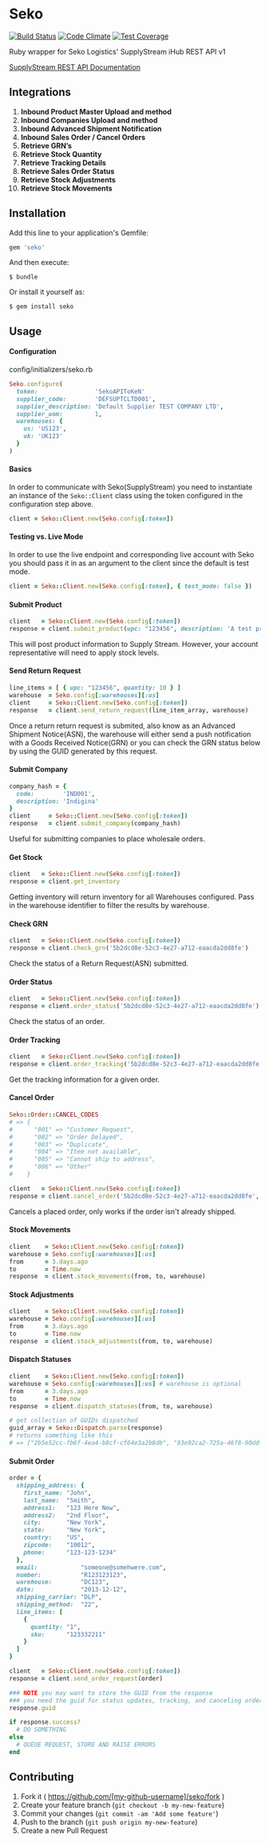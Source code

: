 # Seko

[![Build Status](https://travis-ci.org/jGRUBBS/seko-ruby-api.svg?branch=master)](https://travis-ci.org/jGRUBBS/seko-ruby-api.svg?branch=master)
[![Code Climate](https://codeclimate.com/github/jGRUBBS/seko-ruby-api/badges/gpa.svg)](https://codeclimate.com/github/jGRUBBS/seko-ruby-api)
[![Test Coverage](https://codeclimate.com/github/jGRUBBS/seko-ruby-api/badges/coverage.svg)](https://codeclimate.com/github/jGRUBBS/seko-ruby-api)

Ruby wrapper for Seko Logistics' SupplyStream iHub REST API v1

[SupplyStream REST API Documentation](https://wiki.supplystream.com/GetFile.aspx?Page=MANUAL.Integration-Hub-Rest-APIs&File=integration-ihub-rest-apis-v1.4.pdf)

## Integrations

1.  **Inbound Product Master Upload and method**
2.  **Inbound Companies Upload and method**
3.  **Inbound Advanced Shipment Notification**
4.  **Inbound Sales Order / Cancel Orders**
5.  **Retrieve GRN’s**
6.  **Retrieve Stock Quantity**
7.  **Retrieve Tracking Details**
8.  **Retrieve Sales Order Status**
9.  **Retrieve Stock Adjustments**
10. **Retrieve Stock Movements**

## Installation

Add this line to your application's Gemfile:

```ruby
gem 'seko'
```

And then execute:

    $ bundle

Or install it yourself as:

    $ gem install seko

## Usage
#### Configuration
config/initializers/seko.rb
```ruby
Seko.configure(
  token:                'SekoAPIToKeN'
  supplier_code:        'DEFSUPTCLTD001',
  supplier_description: 'Default Supplier TEST COMPANY LTD',
  supplier_uom:         1,
  warehouses: {
    us: 'US123',
    uk: 'UK123'
  }
)
```

#### Basics

In order to communicate with Seko(SupplyStream) you need to instantiate an instance of the `Seko::Client` class using the token configured in the configuration step above.

```ruby
client = Seko::Client.new(Seko.config[:token])
```

#### Testing vs. Live Mode

In order to use the live endpoint and corresponding live account with Seko you should pass it in as an argument to the client since the default is test mode.

```ruby
client = Seko::Client.new(Seko.config[:token], { test_mode: false })
```


#### Submit Product

```ruby
client   = Seko::Client.new(Seko.config[:token])
response = client.submit_product(upc: "123456", description: 'A test product')
```

This will post product information to Supply Stream. However, your account representative will need to apply stock levels.

#### Send Return Request

```ruby
line_items = [ { upc: "123456", quantity: 10 } ]
warehouse  = Seko.config[:warehouses][:us]
client     = Seko::Client.new(Seko.config[:token])
response   = client.send_return_request(line_item_array, warehouse)
```

Once a return return request is submited, also know as an Advanced Shipment Notice(ASN), the warehouse will either send a push notification with a Goods Received Notice(GRN) or you can check the GRN status below by using the GUID generated by this request.

#### Submit Company

```ruby
company_hash = {
  code:        'IND001',
  description: 'Indigina'
}
client     = Seko::Client.new(Seko.config[:token])
response   = client.submit_company(company_hash)
```

Useful for submitting companies to place wholesale orders.

#### Get Stock

```ruby
client   = Seko::Client.new(Seko.config[:token])
response = client.get_inventory
```

Getting inventory will return inventory for all Warehouses configured. Pass in the warehouse identifier to filter the results by warehouse.

#### Check GRN

```ruby
client   = Seko::Client.new(Seko.config[:token])
response = client.check_grn('5b2dcd8e-52c3-4e27-a712-eaacda2dd8fe')
```

Check the status of a Return Request(ASN) submitted.

#### Order Status

```ruby
client   = Seko::Client.new(Seko.config[:token])
response = client.order_status('5b2dcd8e-52c3-4e27-a712-eaacda2dd8fe')
```

Check the status of an order.

#### Order Tracking

```ruby
client   = Seko::Client.new(Seko.config[:token])
response = client.order_tracking('5b2dcd8e-52c3-4e27-a712-eaacda2dd8fe')
```

Get the tracking information for a given order.

#### Cancel Order

```ruby
Seko::Order::CANCEL_CODES
# => {
#      "001" => "Customer Request", 
#      "002" => "Order Delayed", 
#      "003" => "Duplicate", 
#      "004" => "Item not available", 
#      "005" => "Cannot ship to address", 
#      "006" => "Other"
#    }

client   = Seko::Client.new(Seko.config[:token])
response = client.cancel_order('5b2dcd8e-52c3-4e27-a712-eaacda2dd8fe', '001')
```

Cancels a placed order, only works if the order isn't already shipped.

#### Stock Movements

```ruby
client    = Seko::Client.new(Seko.config[:token])
warehouse = Seko.config[:warehouses][:us]
from      = 3.days.ago
to        = Time.now
response  = client.stock_movements(from, to, warehouse)
```

#### Stock Adjustments

```ruby
client    = Seko::Client.new(Seko.config[:token])
warehouse = Seko.config[:warehouses][:us]
from      = 3.days.ago
to        = Time.now
response  = client.stock_adjustments(from, to, warehouse)
```

#### Dispatch Statuses

```ruby
client    = Seko::Client.new(Seko.config[:token])
warehouse = Seko.config[:warehouses][:us] # warehouse is optional
from      = 3.days.ago
to        = Time.now
response  = client.dispatch_statuses(from, to, warehouse)

# get collection of GUIDs dispatched
guid_array = Seko::Dispatch.parse(response)
# returns something like this
# => ["2b5e52cc-fb6f-4ea4-b8cf-cf64e3a2b8db", "93e92ca2-725a-46f8-90dd-43a16105f78d"]
```

#### Submit Order

```ruby
order = {
  shipping_address: {
    first_name: "John",
    last_name:  "Smith",
    address1:   "123 Here Now",
    address2:   "2nd Floor",
    city:       "New York",
    state:      "New York",
    country:    "US",
    zipcode:    "10012",
    phone:      "123-123-1234"
  },
  email:            "someone@somehwere.com",
  number:           "R123123123",
  warehouse:        "DC123",
  date:             "2013-12-12",
  shipping_carrier: "DLP",
  shipping_method:  "22",
  line_items: [
    {
      quantity: "1",
      sku:      "123332211"
    }
  ]
}

client   = Seko::Client.new(Seko.config[:token])
response = client.send_order_request(order)

### NOTE you may want to store the GUID from the response
### you need the guid for status updates, tracking, and canceling orders
response.guid

if response.success?
  # DO SOMETHING
else
  # QUEUE REQUEST, STORE AND RAISE ERRORS
end
```

## Contributing

1. Fork it ( https://github.com/[my-github-username]/seko/fork )
2. Create your feature branch (`git checkout -b my-new-feature`)
3. Commit your changes (`git commit -am 'Add some feature'`)
4. Push to the branch (`git push origin my-new-feature`)
5. Create a new Pull Request
